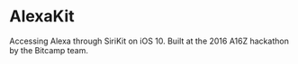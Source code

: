 # AlexaKit
Accessing Alexa through SiriKit on iOS 10. Built at the 2016 A16Z hackathon by the Bitcamp team.

